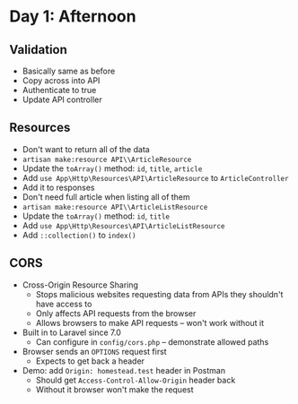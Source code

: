 # Day 1: Afternoon

## Validation

- Basically same as before
- Copy across into API
- Authenticate to true
- Update API controller

## Resources

- Don't want to return all of the data
- `artisan make:resource API\\ArticleResource`
- Update the `toArray()` method: `id`, `title`, `article`
- Add `use App\Http\Resources\API\ArticleResource` to `ArticleController`
- Add it to responses
- Don't need full article when listing all of them
- `artisan make:resource API\\ArticleListResource`
- Update the `toArray()` method: `id`, `title`
- Add `use App\Http\Resources\API\ArticleListResource`
- Add `::collection()` to `index()`


## CORS

- Cross-Origin Resource Sharing
    - Stops malicious websites requesting data from APIs they shouldn't have access to
    - Only affects API requests from the browser
    - Allows browsers to make API requests – won't work without it
- Built in to Laravel since 7.0
    - Can configure in `config/cors.php` – demonstrate allowed paths
- Browser sends an `OPTIONS` request first
    - Expects to get back a header
- Demo: add `Origin: homestead.test` header in Postman
    - Should get `Access-Control-Allow-Origin` header back
    - Without it browser won't make the request
